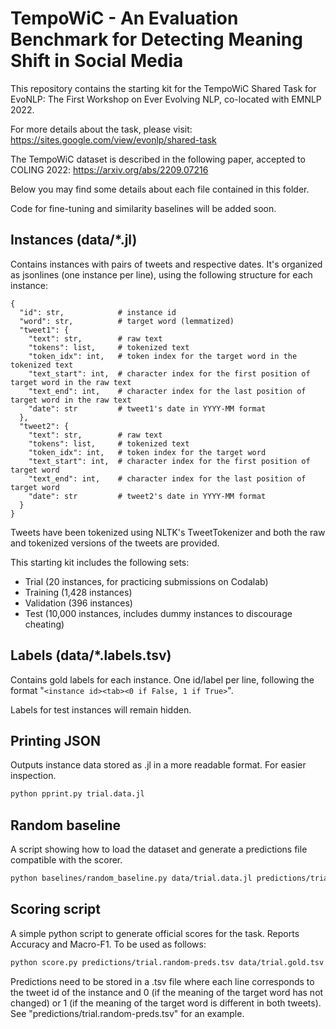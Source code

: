 # TempoWiC - An Evaluation Benchmark for Detecting Meaning Shift in Social Media

This repository contains the starting kit for the TempoWiC Shared Task for EvoNLP: The First Workshop on Ever Evolving NLP, co-located with EMNLP 2022.

For more details about the task, please visit:
https://sites.google.com/view/evonlp/shared-task

The TempoWiC dataset is described in the following paper, accepted to COLING 2022:
https://arxiv.org/abs/2209.07216 


Below you may find some details about each file contained in this folder.

Code for fine-tuning and similarity baselines will be added soon.


## Instances (data/*.jl)

Contains instances with pairs of tweets and respective dates. It's organized as jsonlines (one instance per line), using the following structure for each instance:

```
{
  "id": str,            # instance id
  "word": str,          # target word (lemmatized)
  "tweet1": {
    "text": str,        # raw text
    "tokens": list,     # tokenized text
    "token_idx": int,   # token index for the target word in the tokenized text
    "text_start": int,  # character index for the first position of target word in the raw text
    "text_end": int,    # character index for the last position of target word in the raw text
    "date": str         # tweet1's date in YYYY-MM format
  },
  "tweet2": {
    "text": str,        # raw text
    "tokens": list,     # tokenized text
    "token_idx": int,   # token index for the target word
    "text_start": int,  # character index for the first position of target word
    "text_end": int,    # character index for the last position of target word
    "date": str         # tweet2's date in YYYY-MM format
  }
}
```

Tweets have been tokenized using NLTK's TweetTokenizer and both the raw and tokenized versions of the tweets are provided.

This starting kit includes the following sets:
- Trial (20 instances, for practicing submissions on Codalab)
- Training (1,428 instances)
- Validation (396 instances)
- Test (10,000 instances, includes dummy instances to discourage cheating)


## Labels (data/*.labels.tsv)

Contains gold labels for each instance. One id/label per line, following the format "`<instance id><tab><0 if False, 1 if True>`".

Labels for test instances will remain hidden.


## Printing JSON

Outputs instance data stored as .jl in a more readable format. For easier inspection.

```bash
python pprint.py trial.data.jl
```


## Random baseline

A script showing how to load the dataset and generate a predictions file compatible with the scorer.

```bash
python baselines/random_baseline.py data/trial.data.jl predictions/trial.random-preds.tsv
```


## Scoring script

A simple python script to generate official scores for the task. Reports Accuracy and Macro-F1. To be used as follows:

```bash
python score.py predictions/trial.random-preds.tsv data/trial.gold.tsv
```

Predictions need to be stored in a .tsv file where each line corresponds to the tweet id of the instance and 0 (if the meaning of the target word has not changed) or 1 (if the meaning of the target word is different in both tweets). See "predictions/trial.random-preds.tsv" for an example.
